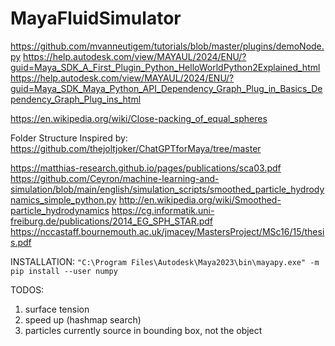 # MayaFluidSimulator

https://github.com/mvanneutigem/tutorials/blob/master/plugins/demoNode.py
https://help.autodesk.com/view/MAYAUL/2024/ENU/?guid=Maya_SDK_A_First_Plugin_Python_HelloWorldPython2Explained_html
https://help.autodesk.com/view/MAYAUL/2024/ENU/?guid=Maya_SDK_Maya_Python_API_Dependency_Graph_Plug_in_Basics_Dependency_Graph_Plug_ins_html

https://en.wikipedia.org/wiki/Close-packing_of_equal_spheres

Folder Structure Inspired by:
https://github.com/thejoltjoker/ChatGPTforMaya/tree/master

https://matthias-research.github.io/pages/publications/sca03.pdf
https://github.com/Ceyron/machine-learning-and-simulation/blob/main/english/simulation_scripts/smoothed_particle_hydrodynamics_simple_python.py
http://en.wikipedia.org/wiki/Smoothed-particle_hydrodynamics
https://cg.informatik.uni-freiburg.de/publications/2014_EG_SPH_STAR.pdf
https://nccastaff.bournemouth.ac.uk/jmacey/MastersProject/MSc16/15/thesis.pdf


INSTALLATION:
`"C:\Program Files\Autodesk\Maya2023\bin\mayapy.exe" -m pip install --user numpy`


TODOS:

1. surface tension
2. speed up (hashmap search)
3. particles currently source in bounding box, not the object